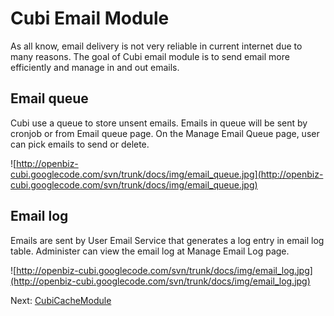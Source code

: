# Cubi Email Module #

As all know, email delivery is not very reliable in current internet due to many reasons. The goal of Cubi email module is to send email more efficiently and manage in and out emails.

## Email queue ##

Cubi use a queue to store unsent emails. Emails in queue will be sent by cronjob or from Email queue page. On the Manage Email Queue page, user can pick emails to send or delete.

![http://openbiz-cubi.googlecode.com/svn/trunk/docs/img/email_queue.jpg](http://openbiz-cubi.googlecode.com/svn/trunk/docs/img/email_queue.jpg)

## Email log ##

Emails are sent by User Email Service that generates a log entry in email log table. Administer can view the email log at Manage Email Log page.

![http://openbiz-cubi.googlecode.com/svn/trunk/docs/img/email_log.jpg](http://openbiz-cubi.googlecode.com/svn/trunk/docs/img/email_log.jpg)

Next: [CubiCacheModule](CubiCacheModule.md)